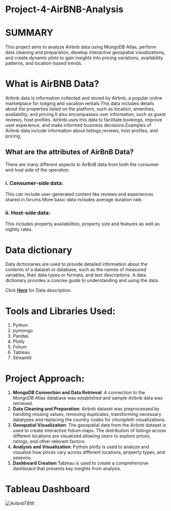 # Project-4-AirBNB-Analysis
# SUMMARY
This project aims to analyze Airbnb data using MongoDB Atlas, perform data cleaning and preparation, develop interactive geospatial visualizations, and create dynamic plots to gain insights into pricing variations, availability patterns, and location-based trends.
# What is AirBNB Data?
Airbnb data is information collected and stored by Airbnb, a popular online marketplace for lodging and vacation rentals.This data includes details about the properties listed on the platform, such as location, amenities, availability, and pricing.It also encompasses user information, such as guest reviews, host profiles. Airbnb uses this data to facilitate bookings, improve user experience, and make informed business decisions.Examples of Airbnb data include information about listings,reviews, host profiles, and pricing.
## What are the attributes of AirBnB Data?
There are many different aspects to AirBnB data from both the consumer and host side of the operation.
### i. Consumer-side data:
This can include user-generated content like reviews and experiences shared in forums.More basic data includes average duration rate.
### ii. Host-side data:
This includes property availabilities, property size and features as well as nightly rates.
# Data dictionary
Data dictionaries are used to provide detailed information about the contents of a dataset or database, such as the names of measured variables, their data types or formats, and text descriptions. A data dictionary provides a concise guide to understanding and using the data.

Click [**Here**](https://docs.google.com/spreadsheets/d/1b_dvmyhb_kAJhUmv81rAxl4KcXn0Pymz) for Data description.
# Tools and Libraries Used:
1. Python
2. pymongo
3. Pandas
4. Plotly
5. Folium
6. Tableau
7. Streamlit

# Project Approach:
1. **MongoDB Connection and Data Retrieval**: A connection to the MongoDB Atlas database was established and sample Airbnb data was retrieved. 
2. **Data Cleaning and Preparation**: Airbnb dataset was preprocessed by handling missing values, removing duplicates, transforming necessary datatypes and replacing the country codes for choropleth visualizations. 
3. **Geospatial Visualization**: The geospatial data from the Airbnb dataset is used to create interactive folium maps. The distribution of listings across different locations are visualized allowing users to explore prices, ratings, and other relevant factors.
4. **Analysis and Visualization**: Python plotly is used to analyze and visualize how prices vary across different locations, property types, and seasons. 
5. **Dashboard Creation**:Tableau is used to create a comprehensive dashboard that presents key insights from analysis. 
# Tableau Dashboard
![AirbnbTBW](https://github.com/NiloferMubeen/Project-4-AirBNB-Analysis/assets/143819770/f953c499-1048-4a6c-9141-22db933d20c2)


